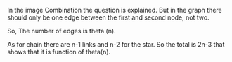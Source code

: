 In the image Combination the question is explained.
But in the graph there should only be one edge between the first and second node, not two.

So, The number of edges is theta (n).

As for chain there are n-1 links and n-2 for the star. So the total is 2n-3 that shows that it is function of theta(n).